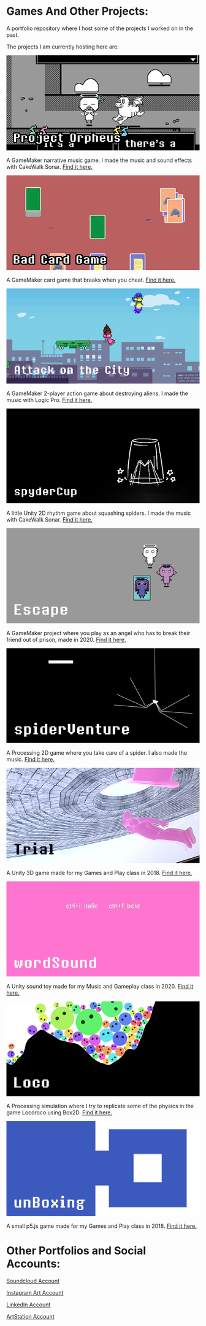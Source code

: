 # Games And Other Projects:

A portfolio repository where I host some of the projects I worked on in the past.

The projects I am currently hosting here are:



![](thumbnails/projectOrpheusThumbnail.png)

A GameMaker narrative music game. I made the music and sound effects with CakeWalk Sonar.
[Find it here.](/Project%20Orpheus)




![](thumbnails/badCardGameThumbnail.png)

A GameMaker card game that breaks when you cheat.
[Find it here.](/Bad%20Card%20Game)




![](thumbnails/attackOnTheCityThumbnail.png)

A GameMaker 2-player action game about destroying aliens. I made the music with Logic Pro.
[Find it here.](/Attack%20on%20the%20City)




![](thumbnails/spyderCupThumbnail.png)

A little Unity 2D rhythm game about squashing spiders. I made the music with CakeWalk Sonar.
[Find it here.](/spyderCup)




![](thumbnails/escapeThumbnail.png)

A GameMaker project where you play as an angel who has to break their friend out of prison, made in 2020.
[Find it here.](/Escape)




![](thumbnails/spiderVentureThumbnail.png)

A Processing 2D game where you take care of a spider. I also made the music.
[Find it here.](/spiderVenture)




![](thumbnails/trialThumbnail.png)

A Unity 3D game made for my Games and Play class in 2018.
[Find it here.](/Trial)




![](thumbnails/wordSoundThumbnail.png)

A Unity sound toy made for my Music and Gameplay class in 2020.
[Find it here.](/wordSound)




![](thumbnails/locoThumbnail.png)

A Processing simulation where I try to replicate some of the physics in the game Locoroco using Box2D.
[Find it here.](/Loco)




![](thumbnails/unBoxingThumbnail.png)

A small p5.js game made for my Games and Play class in 2018.
[Find it here.](/unBoxing)





# Other Portfolios and Social Accounts:

[Soundcloud Account](https://soundcloud.com/hatim-benhsain)

[Instagram Art Account](https://www.instagram.com/hatimb00/)

[LinkedIn Account](https://www.linkedin.com/in/hatim-benhsain-b7a426175/)

[ArtStation Account](https://www.artstation.com/hatimbenhsain)
